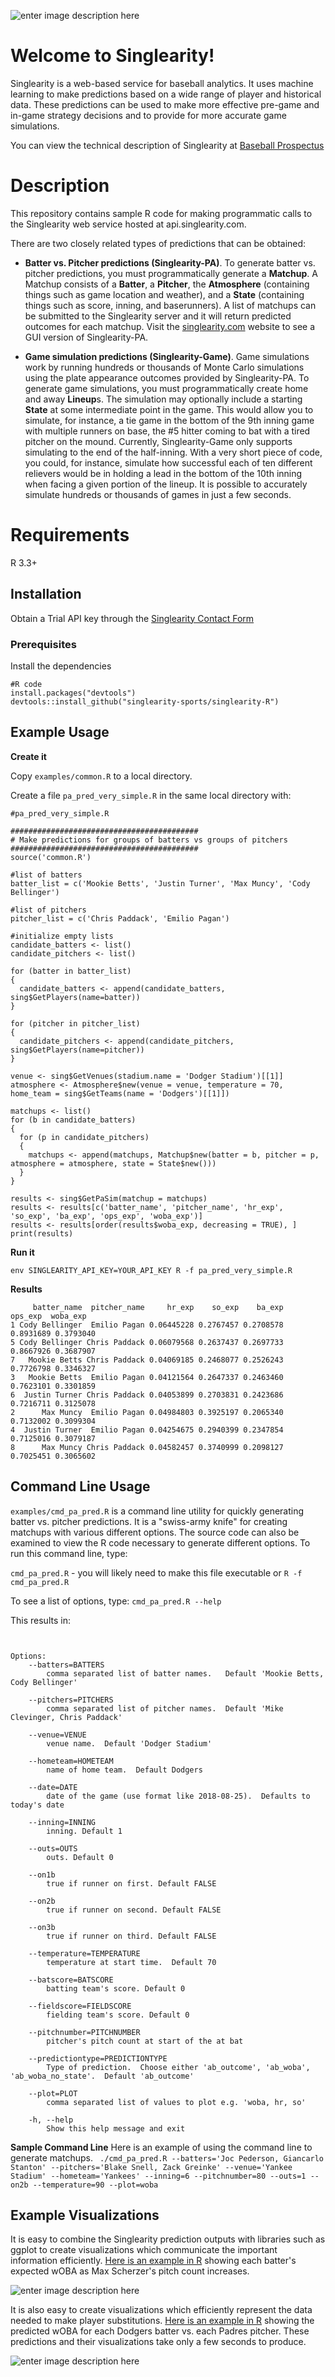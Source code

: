 ![enter image description here](https://www.singlearity.com/static/assets/Logo-PNG.png)
# Welcome to Singlearity!


Singlearity is a web-based service for baseball analytics.  It uses machine learning to make predictions based on a wide range of player and historical data.    These predictions can be used to make more effective pre-game and in-game strategy decisions and to provide for more accurate game simulations.

You can view the technical description of Singlearity at [Baseball Prospectus](https://www.baseballprospectus.com/news/article/59993/singlearity-using-a-neural-network-to-predict-the-outcome-of-plate-appearances/)

# Description

This repository contains sample R code for making programmatic calls to the Singlearity web service hosted at api.singlearity.com.

There are two closely related types of predictions that can be obtained:

* **Batter vs. Pitcher predictions (Singlearity-PA)**.   To generate batter vs. pitcher predictions, you must programmatically generate a **Matchup**.  A Matchup consists of a **Batter**, a **Pitcher**, the **Atmosphere** (containing things such as game location and weather), and a **State** (containing things such as score, inning, and baserunners).  A list of matchups can be submitted to the Singlearity server and it will return predicted outcomes for each matchup.  Visit the [singlearity.com](https://www.singlearity.com) website to see a GUI version of Singlearity-PA.

* **Game simulation predictions (Singlearity-Game)**.   Game simulations work by running hundreds or thousands of Monte Carlo simulations using the plate appearance outcomes provided by Singlearity-PA.   To generate game simulations, you must programmatically create home and away **Lineup**s.   The simulation may optionally include a starting **State** at some intermediate point in the game.  This would allow you to simulate, for instance, a tie game in the bottom of the 9th inning game with multiple runners on base, the #5 hitter coming to bat with a tired pitcher on the mound.   Currently, Singlearity-Game only supports simulating to the end of the half-inning.  With a very short piece of code, you could, for instance, simulate how successful each of ten different relievers would be in holding a lead in the bottom of the 10th inning when facing a given portion of the lineup.    It is possible to accurately simulate hundreds or thousands of games in just a few seconds. 

# Requirements

R 3.3+

## Installation

Obtain a Trial API key through the [Singlearity Contact Form](https://docs.google.com/forms/d/e/1FAIpQLSdO_K9_6cGBG_iStuSMKbqUBRX3Z8RAYzNVFRBVIXuumVSjAg/viewform?usp=sf_link)



### Prerequisites

Install the dependencies

```
#R code
install.packages("devtools")
devtools::install_github("singlearity-sports/singlearity-R")
```


## Example Usage

**Create it**

Copy ```examples/common.R``` to a local directory.

Create a file ```pa_pred_very_simple.R``` in the same local directory with:

```
#pa_pred_very_simple.R

##########################################
# Make predictions for groups of batters vs groups of pitchers
##########################################
source('common.R')

#list of batters
batter_list = c('Mookie Betts', 'Justin Turner', 'Max Muncy', 'Cody Bellinger')

#list of pitchers
pitcher_list = c('Chris Paddack', 'Emilio Pagan')

#initialize empty lists
candidate_batters <- list()
candidate_pitchers <- list()

for (batter in batter_list)
{
  candidate_batters <- append(candidate_batters, sing$GetPlayers(name=batter))
}

for (pitcher in pitcher_list)
{
  candidate_pitchers <- append(candidate_pitchers, sing$GetPlayers(name=pitcher))
}

venue <- sing$GetVenues(stadium.name = 'Dodger Stadium')[[1]]
atmosphere <- Atmosphere$new(venue = venue, temperature = 70, home_team = sing$GetTeams(name = 'Dodgers')[[1]])

matchups <- list()
for (b in candidate_batters)
{
  for (p in candidate_pitchers)
  {
    matchups <- append(matchups, Matchup$new(batter = b, pitcher = p, atmosphere = atmosphere, state = State$new()))
  }
}

results <- sing$GetPaSim(matchup = matchups)
results <- results[c('batter_name', 'pitcher_name', 'hr_exp', 'so_exp', 'ba_exp', 'ops_exp', 'woba_exp')]
results <- results[order(results$woba_exp, decreasing = TRUE), ]
print(results)
```

**Run it**
```
env SINGLEARITY_API_KEY=YOUR_API_KEY R -f pa_pred_very_simple.R
```
**Results**
```
     batter_name  pitcher_name     hr_exp    so_exp    ba_exp   ops_exp  woba_exp
1 Cody Bellinger  Emilio Pagan 0.06445228 0.2767457 0.2708578 0.8931689 0.3793040
5 Cody Bellinger Chris Paddack 0.06079568 0.2637437 0.2697733 0.8667926 0.3687907
7   Mookie Betts Chris Paddack 0.04069185 0.2468077 0.2526243 0.7726798 0.3346327
3   Mookie Betts  Emilio Pagan 0.04121564 0.2647337 0.2463460 0.7623101 0.3301859
6  Justin Turner Chris Paddack 0.04053899 0.2703831 0.2423686 0.7216711 0.3125078
2      Max Muncy  Emilio Pagan 0.04984803 0.3925197 0.2065340 0.7132002 0.3099304
4  Justin Turner  Emilio Pagan 0.04254675 0.2940399 0.2347854 0.7125016 0.3079187
8      Max Muncy Chris Paddack 0.04582457 0.3740999 0.2098127 0.7025451 0.3065602
```

## Command Line Usage
```examples/cmd_pa_pred.R``` is a command line utility for quickly generating batter vs. pitcher predictions.   It is a "swiss-army knife" for creating matchups with various different options.  The source code can also be examined to view the R code necessary to generate different options.   To run this command line, type:

```cmd_pa_pred.R```      - you will likely need to make this file executable 
or 
```R -f cmd_pa_pred.R```

To see a list of options, type:
 ```cmd_pa_pred.R --help```

This results in:
```Usage: ./cmd_pa_pred.R [options]


Options:
	--batters=BATTERS
		comma separated list of batter names.   Default 'Mookie Betts, Cody Bellinger'

	--pitchers=PITCHERS
		comma separated list of pitcher names.  Default 'Mike Clevinger, Chris Paddack'

	--venue=VENUE
		venue name.  Default 'Dodger Stadium' 

	--hometeam=HOMETEAM
		name of home team.  Default Dodgers

	--date=DATE
		date of the game (use format like 2018-08-25).  Defaults to today's date

	--inning=INNING
		inning. Default 1

	--outs=OUTS
		outs. Default 0

	--on1b
		true if runner on first. Default FALSE

	--on2b
		true if runner on second. Default FALSE

	--on3b
		true if runner on third. Default FALSE

	--temperature=TEMPERATURE
		temperature at start time.  Default 70

	--batscore=BATSCORE
		batting team's score. Default 0

	--fieldscore=FIELDSCORE
		fielding team's score. Default 0

	--pitchnumber=PITCHNUMBER
		pitcher's pitch count at start of the at bat

	--predictiontype=PREDICTIONTYPE
		Type of prediction.  Choose either 'ab_outcome', 'ab_woba', 'ab_woba_no_state'.  Default 'ab_outcome'

	--plot=PLOT
		comma separated list of values to plot e.g. 'woba, hr, so'

	-h, --help
		Show this help message and exit

```
**Sample Command Line**
Here is an example of using the command line to generate matchups.
``` ./cmd_pa_pred.R --batters='Joc Pederson, Giancarlo Stanton' --pitchers='Blake Snell, Zack Greinke' --venue='Yankee Stadium' --hometeam='Yankees' --inning=6 --pitchnumber=80 --outs=1 --on2b --temperature=90 --plot=woba```


## Example Visualizations
It is easy to combine the Singlearity prediction outputs with libraries such as ggplot to create visualizations which communicate the important information efficiently.  [Here is an example in R](https://github.com/singlearity-sports/singlearity-R/blob/master/examples/wOBA_by_pitch_count.R "Here is an example") showing each batter's expected wOBA as Max Scherzer's pitch count increases.

![enter image description here](https://github.com/singlearity-sports/singlearity-R/blob/master/resources/woba_by_pitch_count.png)

It is also easy to create visualizations which efficiently represent the data needed to make player substitutions.   [Here is an example in R](https://github.com/singlearity-sports/singlearity-R/blob/master/examples/batters_vs_pitchers.R "Here is an example in R") showing the predicted wOBA for each Dodgers batter vs. each Padres pitcher.  These predictions and their visualizations take only a few seconds to produce. 

![enter image description here](https://github.com/singlearity-sports/singlearity-R/blob/master/resources/woba_batter_vs_pitcher.png)
<!--stackedit_data:
eyJoaXN0b3J5IjpbLTExOTExOTE3MDFdfQ==
-->